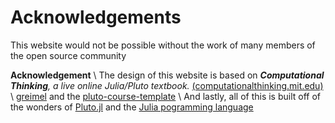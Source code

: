 # Acknowledgements

This website would not be possible without the work of many members of the open source community

**Acknowledgement** \\
The design of this website is based on _**Computational Thinking**, a live online Julia/Pluto textbook._ [(computationalthinking.mit.edu)](https://computationalthinking.mit.edu)
\\ 
[greimel](https://github.com/greimel) and the [pluto-course-template](https://github.com/greimel/pluto-course-template)
\\ 
And lastly, all of this is built off of the wonders of <a href="https://plutojl.org/" target="_blank">Pluto.jl</a> and the <a href="https://julialang.org/" target="_blank">Julia pogramming language
